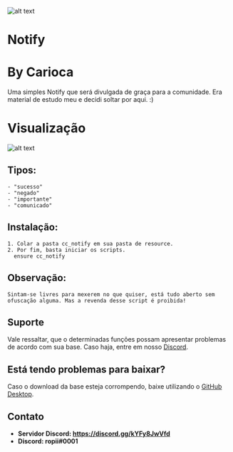 ![alt text](https://i.imgur.com/i2CODhn.png)

# Notify
# By Carioca
Uma simples Notify que será divulgada de graça para a comunidade. Era material de estudo meu e decidi soltar por aqui. :)

# Visualização
![alt text](https://media.discordapp.net/attachments/776536471195877376/863461136300900352/unknown.png)

## Tipos:
```
- "sucesso"
- "negado"
- "importante"
- "comunicado"
```

## Instalação:
```
1. Colar a pasta cc_notify em sua pasta de resource.
2. Por fim, basta iniciar os scripts.
  ensure cc_notify
```

## Observação:
```
Sintam-se livres para mexerem no que quiser, está tudo aberto sem ofuscação alguma. Mas a revenda desse script é proibida!
```

## Suporte
Vale ressaltar, que o determinadas funções possam apresentar problemas de acordo com sua base. Caso haja, entre em nosso [Discord](https://discord.gg/w6wK9MW4cW).

## Está tendo problemas para baixar?
Caso o download da base esteja corrompendo, baixe utilizando o [GitHub Desktop](https://desktop.github.com).

## Contato
- **Servidor Discord: https://discord.gg/kYFy8JwVfd**
- **Discord: ropii#0001**
